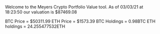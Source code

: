 Welcome to the Meyers Crypto Portfolio Value tool. 
As of 03/03/21 at 18:23:50 our valuation is $87469.08 

BTC Price = $50311.99
 ETH Price = $1573.39
BTC Holdings = 0.98BTC
 ETH holdings = 24.255477532ETH 
